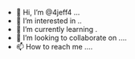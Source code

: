 - 👋 Hi, I’m @4jeff4 ...
- 👀 I’m interested in ..
- 🌱 I’m currently learning .
- 💞️ I’m looking to collaborate on ....
- 📫 How to reach me ....

<!---
4jeff4/4jeff4 is a ✨ special ✨ repository because its `README.md` (this file) appears on your GitHub profile.
You can click the Preview link to take a look at your changes.
--->
